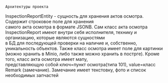 `Архитектуры проекта`

InspectionReportEntity - сущность для хранения актов осмотра. Содержит строковое поле для хранения  
самого акта осмотра в формате JSONB.
Сам класс акта осмотра InspectionReport имеют внутри себя исполнителя, технику и организацию, которые являются
сущностями  
в БД для последующей проверки на наличие и, собственно, уникальность объектов. Также класс осмотра имеет поле для
картинки  
(можно хранить в Minio, либо также можно хранить в пострге). Кроме того, класс акта осмотра имеет мапу,  
представляющую собой ключ=пункт осмотра(типа 101), value=класс Remark (замечание). Замечание имеет текстовку, фото и
список необходимых запчастей
